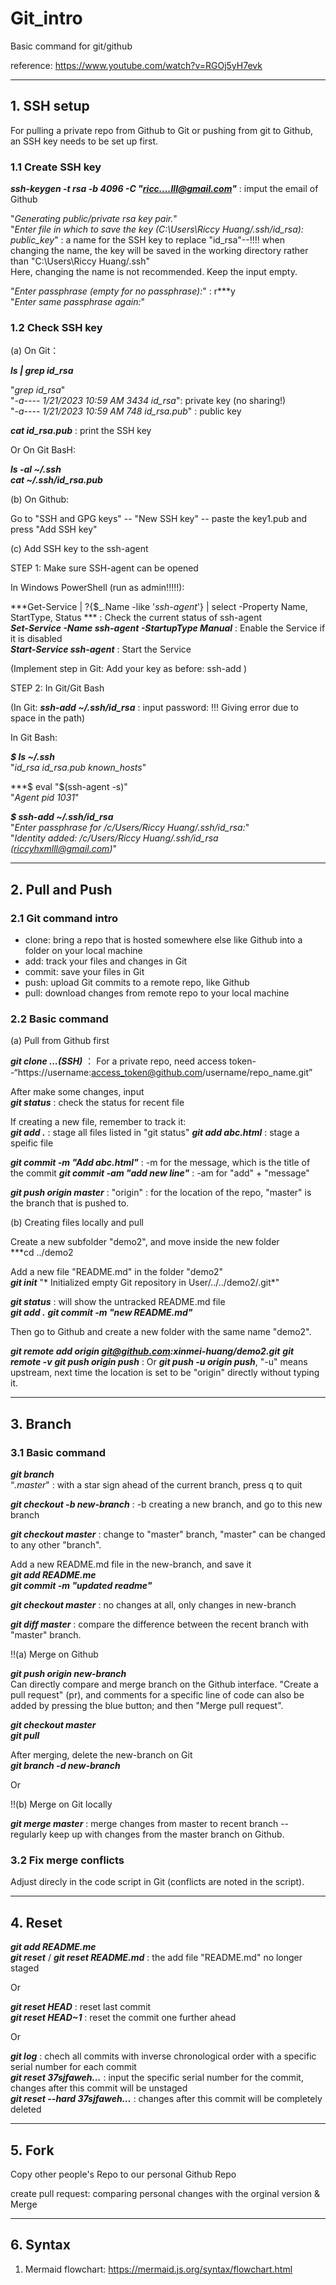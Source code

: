 # Git_intro
Basic command for git/github

reference: https://www.youtube.com/watch?v=RGOj5yH7evk 

------------------------------------------------------------------------------
## 1. SSH setup 
For pulling a private repo from Github to Git or pushing from git to Github, an SSH key needs to be set up first.

### 1.1 Create SSH key
***ssh-keygen -t rsa -b 4096 -C "ricc....lll@gmail.com"*** : imput the email of Github

"*Generating public/private rsa key pair.*"    
"*Enter file in which to save the key (C:\Users\Riccy Huang/.ssh/id_rsa): public_key*" : a name for the SSH key to replace "id_rsa"--!!!! when changing the name, the key will be saved in the working directory rather than "C:\Users\Riccy Huang/.ssh"   
Here, changing the name is not recommended. Keep the input empty.

"*Enter passphrase (empty for no passphrase):*" : r***y    
"*Enter same passphrase again:*"

### 1.2 Check SSH key

(a) On Git：

***ls | grep id_rsa***

"*grep id_rsa*"   
"*-a----         1/21/2023  10:59 AM           3434 id_rsa*": private key (no sharing!)   
"*-a----         1/21/2023  10:59 AM            748 id_rsa.pub*" : public key

***cat id_rsa.pub*** : print the SSH key

Or On Git BasH:

***ls -al ~/.ssh***    
***cat ~/.ssh/id_rsa.pub***

(b) On Github: 

Go to "SSH and GPG keys" -- "New SSH key" -- paste the key1.pub and press "Add SSH key"

(c) Add SSH key to the ssh-agent

STEP 1: Make sure SSH-agent can be opened

In Windows PowerShell (run as admin!!!!!):

***Get-Service | ?{$_.Name -like '*ssh-agent*'} | select -Property Name, StartType, Status *** : Check the current status of ssh-agent   
***Set-Service -Name ssh-agent -StartupType Manual*** : Enable the Service if it is disabled   
***Start-Service ssh-agent*** : Start the Service

(Implement step in Git: Add your key as before: ssh-add <path to the key>)

STEP 2: In Git/Git Bash

(In Git: ***ssh-add ~/.ssh/id_rsa*** : input password: !!! Giving error due to space in the path)

In Git Bash:

***$ ls ~/.ssh***   
"*id_rsa  id_rsa.pub  known_hosts*"

***$ eval "$(ssh-agent -s)"   
"*Agent pid 1031*"

***$ ssh-add ~/.ssh/id_rsa***   
"*Enter passphrase for /c/Users/Riccy Huang/.ssh/id_rsa:*"   
"*Identity added: /c/Users/Riccy Huang/.ssh/id_rsa (riccyhxmlll@gmail.com)*"

-------------------------------------------------------------------------------------------

## 2. Pull and Push

### 2.1 Git command intro
- clone: bring a repo that is hosted somewhere else like Github into a folder on your local machine
- add: track your files and changes in Git
- commit: save your files in Git
- push: upload Git commits to a remote repo, like Github
- pull: download changes from remote repo to your local machine


### 2.2 Basic command

(a) Pull from Github first
  
***git clone ...(SSH)*** ： For a private repo, need access token--“https://username:access_token@github.com/username/repo_name.git”

After make some changes, input   
***git status*** : check the status for recent file

 If creating a new file, remember to track it:   
***git add .*** : stage all files listed in "git status"
***git add abc.html*** : stage a speific file

***git commit -m "Add abc.html"*** : -m for the message, which is the title of the commit
***git commit -am "add new line"*** : -am for "add" + "message"

***git push origin master*** : "origin" : for the location of the repo, "master" is the branch that is pushed to.


(b) Creating files locally and pull

Create a new subfolder "demo2", and move inside the new folder   
***cd ../demo2

Add a new file "README.md" in the folder "demo2"   
***git init*** 
"* Initialized empty Git repository in User/../../demo2/.git*"

***git status*** : will show the untracked README.md file   
***git add .***
***git commit -m "new README.md"***

Then go to Github and create a new folder with the same name "demo2".

***git remote add origin git@github.com:xinmei-huang/demo2.git***
***git remote -v***
***git push origin push*** : Or ***git push -u origin push***, "-u" means upstream, next time the location is set to be "origin" directly without typing it. 


-------------------------------------------------------

## 3. Branch

### 3.1 Basic command

***git branch***   
“*.master*" : with a star sign ahead of the current branch, press q to quit
  
***git checkout -b new-branch*** : -b creating a new branch, and go to this new branch
  
***git checkout master*** : change to "master" branch, "master" can be changed to any other "branch".
  
Add a new README.md file in the new-branch, and save it   
***git add README.me***   
***git commit -m "updated readme"***

***git checkout master*** : no changes at all, only changes in new-branch
  
***git diff master*** : compare the difference between the recent branch with "master" branch.

!!(a) Merge on Github
  
***git push origin new-branch***   
Can directly compare and merge branch on the Github interface. "Create a pull request" (pr), and comments for a specific line of code can also be added by pressing the blue button; and then "Merge pull request".

***git checkout master***   
***git pull***

After merging, delete the new-branch on Git   
***git branch -d new-branch*** 

Or

!!(b) Merge on Git locally
  
***git merge master*** : merge changes from master to recent branch -- regularly keep up with changes from the master branch on Github.

### 3.2 Fix merge conflicts
Adjust direcly in the code script in Git (conflicts are noted in the script). 


-------------------------------------------------------

## 4. Reset

***git add README.me***   
***git reset*** / ***git reset README.md*** : the add file "README.md" no longer staged

Or

***git reset HEAD*** : reset last commit   
***git reset HEAD~1*** : reset the commit one further ahead

Or

***git log*** : chech all commits with inverse chronological order with a specific serial number for each commit   
***git reset 37sjfaweh...*** : input the specific serial number for the commit, changes after this commit will be unstaged   
***git reset --hard 37sjfaweh...*** : changes after this commit will be completely deleted



-------------------------------------------------------

## 5. Fork
  
Copy other people's Repo to our personal Github Repo

create pull request: comparing personal changes with the orginal version & Merge



-------------------------------------------------------
## 6. Syntax
1. Mermaid flowchart: https://mermaid.js.org/syntax/flowchart.html 




